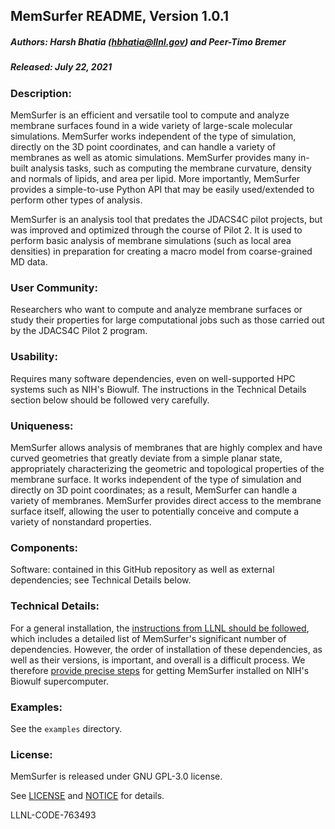## MemSurfer README, Version 1.0.1

##### Authors: Harsh Bhatia (hbhatia@llnl.gov) and Peer-Timo Bremer

##### Released: July 22, 2021

### Description:

MemSurfer is an efficient and versatile tool to compute and analyze membrane surfaces found in a wide variety of large-scale molecular simulations. MemSurfer works independent of the type of simulation, directly on the 3D point coordinates, and can handle a variety of membranes as well as atomic simulations. MemSurfer provides many in-built analysis tasks, such as computing the membrane curvature, density and normals of lipids, and area per lipid. More importantly, MemSurfer provides a simple-to-use Python API that may be easily used/extended to perform other types of analysis.

MemSurfer is an analysis tool that predates the JDACS4C pilot projects, but was improved and optimized through the course of Pilot 2. It is used to perform basic analysis of membrane simulations (such as local area densities) in preparation for creating a macro model from coarse-grained MD data.

### User Community:

Researchers who want to compute and analyze membrane surfaces or study their properties for large computational jobs such as those carried out by the JDACS4C Pilot 2 program.

### Usability:

Requires many software dependencies, even on well-supported HPC systems such as NIH's Biowulf. The instructions in the Technical Details section below should be followed very carefully.

### Uniqueness:

MemSurfer allows analysis of membranes that are highly complex and have curved geometries that greatly deviate from a simple planar state, appropriately characterizing the geometric and topological properties of the membrane surface. It works independent of the type of simulation and directly on 3D point coordinates; as a result, MemSurfer can handle a variety of membranes. MemSurfer provides direct access to the membrane surface itself, allowing the user to potentially conceive and compute a variety of nonstandard properties.

### Components:

Software: contained in this GitHub repository as well as external dependencies; see Technical Details below.

### Technical Details:

For a general installation, the [instructions from LLNL should be followed](./ReadMe-LLNL.md), which includes a detailed list of MemSurfer's significant number of dependencies. However, the order of installation of these dependencies, as well as their versions, is important, and overall is a difficult process. We therefore [provide precise steps](README-installation.md) for getting MemSurfer installed on NIH's Biowulf supercomputer.

### Examples:

See the `examples` directory.

### License:

MemSurfer is released under GNU GPL-3.0 license.

See [LICENSE](./LICENSE) and [NOTICE](./NOTICE) for details.

LLNL-CODE-763493

